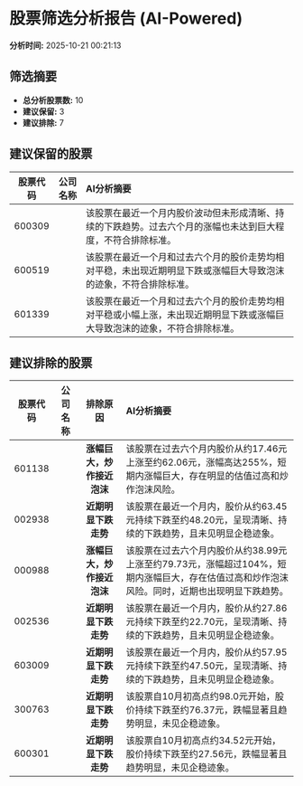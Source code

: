 # 股票筛选分析报告 (AI-Powered)

**分析时间:** 2025-10-21 00:21:13

## 筛选摘要

- **总分析股票数:** 10
- **建议保留:** 3
- **建议排除:** 7

## 建议保留的股票

| 股票代码 | 公司名称 | AI分析摘要 |
|:---:|:---:|:---|
| 600309 |  | 该股票在最近一个月内股价波动但未形成清晰、持续的下跌趋势。过去六个月的涨幅也未达到巨大程度，不符合排除标准。 |
| 600519 |  | 该股票在最近一个月和过去六个月的股价走势均相对平稳，未出现近期明显下跌或涨幅巨大导致泡沫的迹象，不符合排除标准。 |
| 601339 |  | 该股票在最近一个月和过去六个月的股价走势均相对平稳或小幅上涨，未出现近期明显下跌或涨幅巨大导致泡沫的迹象，不符合排除标准。 |

## 建议排除的股票

| 股票代码 | 公司名称 | 排除原因 | AI分析摘要 |
|:---:|:---:|:---:|:---|
| 601138 |  | **涨幅巨大，炒作接近泡沫** | 该股票在过去六个月内股价从约17.46元上涨至约62.06元，涨幅高达255%，短期内涨幅巨大，存在明显的估值过高和炒作泡沫风险。 |
| 002938 |  | **近期明显下跌走势** | 该股票在最近一个月内，股价从约63.45元持续下跌至约48.20元，呈现清晰、持续的下跌趋势，且未见明显企稳迹象。 |
| 000988 |  | **涨幅巨大，炒作接近泡沫** | 该股票在过去六个月内股价从约38.99元上涨至约79.73元，涨幅超过104%，短期内涨幅巨大，存在估值过高和炒作泡沫风险。同时，近期也出现明显下跌趋势。 |
| 002536 |  | **近期明显下跌走势** | 该股票在最近一个月内，股价从约27.86元持续下跌至约22.70元，呈现清晰、持续的下跌趋势，且未见明显企稳迹象。 |
| 603009 |  | **近期明显下跌走势** | 该股票在最近一个月内，股价从约57.95元持续下跌至约47.50元，呈现清晰、持续的下跌趋势，且未见明显企稳迹象。 |
| 300763 |  | **近期明显下跌走势** | 该股票自10月初高点约98.0元开始，股价持续下跌至约76.37元，跌幅显著且趋势明显，未见企稳迹象。 |
| 600301 |  | **近期明显下跌走势** | 该股票自10月初高点约34.52元开始，股价持续下跌至约27.56元，跌幅显著且趋势明显，未见企稳迹象。 |
